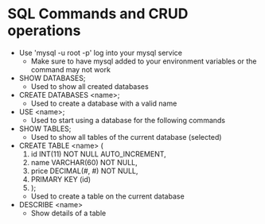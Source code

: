 # SQL Commands and CRUD operations
- Use 'mysql -u root -p' log into your mysql service 
    - Make sure to have mysql added to your environment variables or the command may not work
- SHOW DATABASES;
    - Used to show all created databases
- CREATE DATABASES \<name>;
    - Used to create a database with a valid name
- USE \<name>;
    - Used to start using a database for the following commands
- SHOW TABLES;
    - Used to show all tables of the current database (selected)
- CREATE TABLE \<name> ( 
    1. id INT(11) NOT NULL AUTO_INCREMENT,
    2. name VARCHAR(60) NOT NULL,
    3. price DECIMAL(#, #) NOT NULL,
    4. PRIMARY KEY (id)
    5.   );
    - Used to create a table on the current database
- DESCRIBE \<name> 
    - Show details of a table